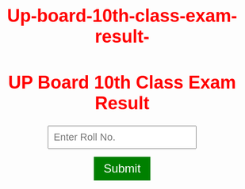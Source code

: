 # Up-board-10th-class-exam-result-
<!-- index.html -->
<html>
<head>
<title>UP Board 10th Class Exam Result</title>
<style>
  body {
    font-family: Arial, sans-serif;
    text-align: center;
    margin-top: 100px;
  }
  h1 {
    font-size: 36px;
    color: red;
  }
  .input-box {
    font-size: 20px;
    padding: 10px;
    width: 300px;
  }
  .submit-button {
    font-size: 24px;
    padding: 10px 20px;
    background-color: green;
    color: white;
    border: none;
    cursor: pointer;
  }
  .submit-button:hover {
    background-color: darkgreen;
  }
</style>
</head>
<body>
<h1>UP Board 10th Class Exam Result</h1>
<form action="popat.html" method="get">
  <input class="input-box" type="text" placeholder="Enter Roll No." required><br><br>
  <input class="submit-button" type="submit" value="Submit">
</form>
</body>
</html>
